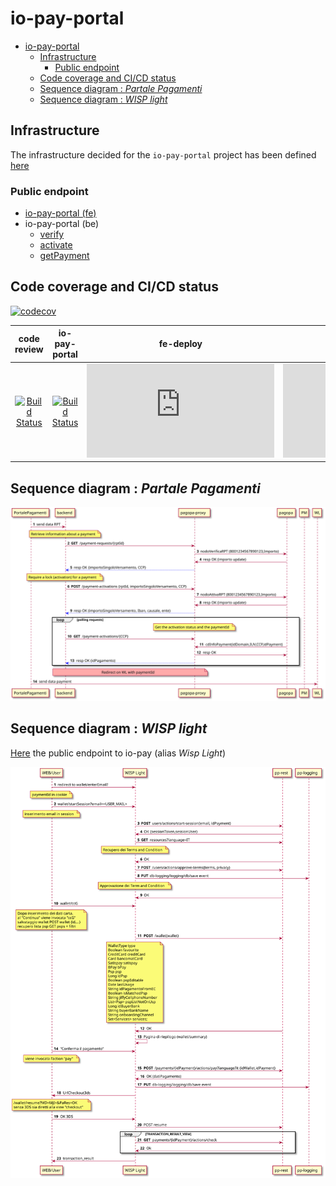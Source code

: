 # io-pay-portal

- [io-pay-portal](#io-pay-portal)
  - [Infrastructure](#infrastructure)
    - [Public endpoint](#public-endpoint)
  - [Code coverage and CI/CD status](#code-coverage-and-cicd-status)
  - [Sequence diagram : _Partale Pagamenti_](#sequence-diagram--partale-pagamenti)
  - [Sequence diagram : _WISP light_](#sequence-diagram--wisp-light)

## Infrastructure
The infrastructure decided for the `io-pay-portal` project has been defined [here](https://github.com/pagopa/io-infrastructure-live-new/pull/363) 

### Public endpoint

- [io-pay-portal (fe)](https://io-p-cdnendpoint-iopayportal.azureedge.net/)
- io-pay-portal (be)
  - [verify](https://api.io.italia.it/api/payportal/v1/payment-requests/123456)
  - [activate](https://api.io.italia.it/api/payportal/v1/BLABLABLABLA)
  - [getPayment](https://api.io.italia.it/api/payportal/v1/BLABLABLABLA)


## Code coverage and CI/CD status
[![codecov](https://codecov.io/gh/pagopa/io-pay-portal/branch/main/graph/badge.svg)](https://codecov.io/gh/pagopa/io-pay-portal)

| code review | io-pay-portal | fe-deploy | be-deploy |
| :-------------: |:-------------:|:-------------:|:-------------:|
[![Build Status](https://dev.azure.com/pagopa-io/io-pay-portal/_apis/build/status/pagopa.io-pay-portal.fe.code-review?branchName=refs%2Fpull%2F5%2Fmerge)](https://dev.azure.com/pagopa-io/io-pay-portal/_build/latest?definitionId=69&branchName=refs%2Fpull%2F5%2Fmerge)|[![Build Status](https://dev.azure.com/pagopa-io/io-pay-portal/_apis/build/status/pagopa.io-pay-portal?branchName=refs%2Fpull%2F5%2Fmerge)](https://dev.azure.com/pagopa-io/io-pay-portal/_build/latest?definitionId=65&branchName=refs%2Fpull%2F5%2Fmerge)|[![Build Status](https://dev.azure.com/pagopa-io/io-pay-portal/_apis/build/status/pagopa.io-pay-portal.fe.deploy?repoName=pagopa%2Fio-pay-portal&branchName=175844896-ui-pay-validation)](https://dev.azure.com/pagopa-io/io-pay-portal/_build/latest?definitionId=72&repoName=pagopa%2Fio-pay-portal&branchName=175844896-ui-pay-validation) | [![Build Status](https://dev.azure.com/pagopa-io/io-pay-portal/_apis/build/status/pagopa.io-pay-portal.be.deploy?repoName=pagopa%2Fio-pay-portal&branchName=175844896-be-fn-verify)](https://dev.azure.com/pagopa-io/io-pay-portal/_build/latest?definitionId=67&repoName=pagopa%2Fio-pay-portal&branchName=175844896-be-fn-verify) |

<!-- 

plantuml -tsvg README.md 

-->

## Sequence diagram : _Partale Pagamenti_
<!-- 
@startuml docs/media/seqdiag-portalepagamenti

autonumber 
participant portale  as "PortalePagamenti"
participant be as "backend"
participant proxy as "pagopa-proxy"
participant pagopa
participant pm as "PM"
participant wl as "WL"

portale -> be : send data RPT

note over be:  Retrieve information about a payment

be -> proxy : **GET** /payment-requests/{rptId}

proxy -> pagopa : nodoVerificaRPT (8001234567890123,Importo)
pagopa -> proxy : resp OK (importo update)

proxy -[#blue]-> be : resp OK {importoSingoloVersamento, CCP}

note over be:  Require a lock (activation) for a payment

be -> proxy : **POST** /payment-activations {rptId, importoSingoloVersamento, CCP}

proxy -> pagopa : nodoAttivaRPT (8001234567890123,Importo)
pagopa -> proxy : resp OK (importo update)


proxy -[#blue]-> be : resp OK (importoSingoloVersamento, Iban, causale, ente)

loop polling requests
note over proxy:  Get the activation status and the paymentId

be -> proxy : **GET** /payment-activations/{CCP}

pagopa -> proxy : cdInfoPayment(idDomain,IUV,CCP,idPayment)

proxy -> pagopa : resp OK

proxy -[#blue]-> be : resp OK (idPagamento)
end

note over be, proxy #FFAAAA: Redirect on WL with paymentId

portale -> wl : send data payment

@enduml 
-->
![](docs/media/seqdiag-portalepagamenti.svg)


## Sequence diagram : _WISP light_

[Here](https://io-p-cdnendpoint-iopay.azureedge.net/index.html?p=12112) the public endpoint to io-pay (alias _Wisp Light_)

<!-- 
@startuml docs/media/seqdiag-wisplight

autonumber 
participant web as "WEB/User"
participant wl as "WISP Light"
participant api as "pp-rest"
participant logging as "pp-logging"


web -> wl : redirect to wallet/enterEmail?
note over web: paymentId in cookie

web -> wl : wallet/startSession?email=<USER_MAIL>
note over web: inserimento email in session

wl -> api : **POST** users/actions/start-session{email, idPayment}
api -> wl : OK {sessionToken,sessionUser}

wl -> api : **GET** resources?language=IT 
note over wl: Recupero dei Terms and Condition

api -> wl : OK

wl -> api : **POST** /users/actions/approve-terms{terms, privacy}

wl -> logging : **PUT** db-logging/logging/db/save event

note over wl: Approvazione dei Term and Condition

api -> wl : OK

web -> wl : wallet/ccG 

note over web: Dopo inserimento dei dati carta.\nal "Continua" viene invocata "ccG"\nsalvataggio wallet POST wallet {id....}\nrecupero lista psp GET psps + filtri

wl -> api : **POST** /wallet(wallet) 
note over wl:WalletType type\nBoolean favourite\nCreditCard creditCard\nCard bancomatCard\nSatispay satispay\nBPay bPay\nPsp psp\nLong idPsp\nBoolean pspEditable\nDate lastUsage\nString idPagamentoFromEC\nBoolean isMatchedPsp\nString jiffyCellphoneNumber\nList<Psp> pspListNotOnUsp\nLong idBuyerBank\nString buyerBankName\nString onboardingChannel\nSet<Services> services;

api -> wl : OK

wl -> wl : Pagina di riepilogo (wallet/summary)

web -> wl :"Conferma il pagamento" 
note over web: viene invocata l'action "pay"

wl -> api : **POST** /payments/{idPayment}/actions/pay?language?it {idWallet,idPayment}


api -> wl : OK (datiPagamento)

wl -> logging : **PUT** db-logging/logging/db/save event

wl -> web : UrlCheckout3ds 
note over web: /wallet/resume?MD=MjI=&PaRes=OK\nsenza 3DS sia diretti alla view "checkout"

web -> wl: OK 3DS

wl -> api : POST resume

loop TRANSACTION_RESULT_VIEW
wl -> api : **GET** payments/{idPayment}/actions/check

api -> wl : Ok 
end

wl -> web : transaction_result

@enduml 
-->
![](docs/media/seqdiag-wisplight.svg)








